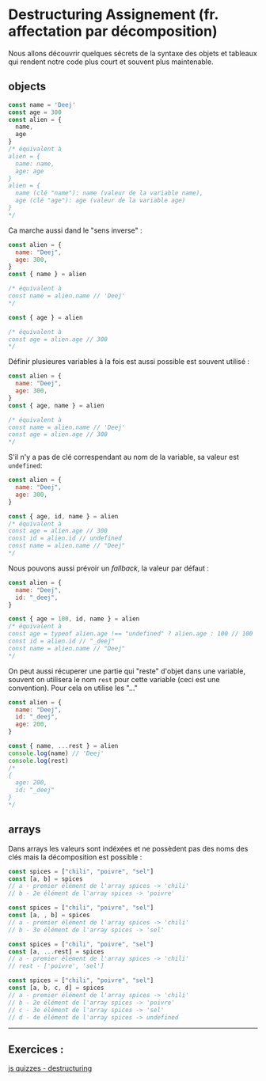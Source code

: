 # Destructuring Assignement (fr. affectation par décomposition)

Nous allons découvrir quelques sécrets de la syntaxe des objets et tableaux qui rendent notre code plus court et souvent plus maintenable.

## objects

```javascript
const name = 'Deej'
const age = 300
const alien = {
  name,
  age
}
/* équivalent à
alien = {
  name: name,
  age: age
}
alien = {
  name (clé "name"): name (valeur de la variable name),
  age (clé "age"): age (valeur de la variable age)
}
*/
```

Ca marche aussi dand le "sens inverse" :

```javascript
const alien = {
  name: "Deej",
  age: 300,
}
const { name } = alien

/* équivalent à
const name = alien.name // 'Deej'
*/

const { age } = alien

/* équivalent à
const age = alien.age // 300
*/
```

Définir plusieures variables à la fois est aussi possible est souvent utilisé :

```javascript
const alien = {
  name: "Deej",
  age: 300,
}
const { age, name } = alien

/* équivalent à
const name = alien.name // 'Deej'
const age = alien.age // 300
*/
```

S'il n'y a pas de clé correspendant au nom de la variable, sa valeur est `undefined`:

```javascript
const alien = {
  name: "Deej",
  age: 300,
}

const { age, id, name } = alien
/* équivalent à
const age = alien.age // 300
const id = alien.id // undefined
const name = alien.name // "Deej"
*/
```

Nous pouvons aussi prévoir un *fallback*, la valeur par défaut :

```javascript
const alien = {
  name: "Deej",
  id: "_deej",
}

const { age = 100, id, name } = alien
/* équivalent à
const age = typeof alien.age !== "undefined" ? alien.age : 100 // 100
const id = alien.id // "_deej"
const name = alien.name // "Deej"
*/
```

On peut aussi récuperer une partie qui "reste" d'objet dans une variable, souvent on utilisera le nom `rest` pour cette variable (ceci est une convention). Pour cela on utilise les "..."

```javascript
const alien = {
  name: "Deej",
  id: "_deej",
  age: 200,
}

const { name, ...rest } = alien
console.log(name) // 'Deej'
console.log(rest)
/*
{
  age: 200,
  id: "_deej"
}
*/
```

## arrays

Dans arrays les valeurs sont indéxées et ne possèdent pas des noms des clés mais la décomposition est possible :

```javascript
const spices = ["chili", "poivre", "sel"]
const [a, b] = spices
// a - premier élément de l'array spices -> 'chili'
// b - 2e élément de l'array spices -> 'poivre'
```

```javascript
const spices = ["chili", "poivre", "sel"]
const [a, , b] = spices
// a - premier élément de l'array spices -> 'chili'
// b - 3e élément de l'array spices -> 'sel'
```

```javascript
const spices = ["chili", "poivre", "sel"]
const [a, ...rest] = spices
// a - premier élément de l'array spices -> 'chili'
// rest - ['poivre', 'sel']
```

```javascript
const spices = ["chili", "poivre", "sel"]
const [a, b, c, d] = spices
// a - premier élément de l'array spices -> 'chili'
// b - 2e élément de l'array spices -> 'poivre'
// c - 3e élément de l'array spices -> 'sel'
// d - 4e élément de l'array spices -> undefined
```

---

## Exercices :

[js quizzes - destructuring](https://javascript-quizzes.netlify.app/destructure)
